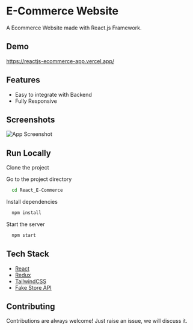 # E-Commerce Website

A Ecommerce Website made with React.js Framework.


## Demo

https://reactjs-ecommerce-app.vercel.app/

## Features

- Easy to integrate with Backend
- Fully Responsive


## Screenshots

![App Screenshot](/React_E-Commerce-main/public/assets/screenshot.png)



## Run Locally

Clone the project

Go to the project directory

```bash
  cd React_E-Commerce
```

Install dependencies

```bash
  npm install
```

Start the server

```bash
  npm start
```



## Tech Stack

* [React](https://reactjs.org/)
* [Redux](https://redux.js.org/)
* [TailwindCSS](https://tailwindcss.com/)
* [Fake Store API](https://fakestoreapi.com/)

## Contributing

Contributions are always welcome!
Just raise an issue, we will discuss it.



